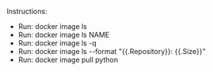 Instructions:

- Run: docker image ls
- Run: docker image ls NAME
- Run: docker image ls -q
- Run: docker image ls --format "{{.Repository}}: {{.Size}}"
- Run: docker image pull python